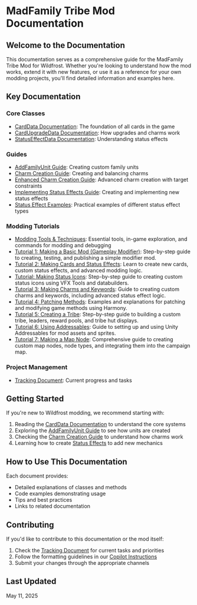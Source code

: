 # MadFamily Tribe Mod Documentation

## Welcome to the Documentation

This documentation serves as a comprehensive guide for the MadFamily Tribe Mod for Wildfrost. Whether you're looking to understand how the mod works, extend it with new features, or use it as a reference for your own modding projects, you'll find detailed information and examples here.

## Key Documentation

### Core Classes
- [CardData Documentation](CardData.md): The foundation of all cards in the game
- [CardUpgradeData Documentation](CardUpgradeData.md): How upgrades and charms work
- [StatusEffectData Documentation](StatusEffectData.md): Understanding status effects

### Guides
- [AddFamilyUnit Guide](AddFamilyUnit.md): Creating custom family units
- [Charm Creation Guide](CharmCreation.md): Creating and balancing charms
- [Enhanced Charm Creation Guide](EnhancedCharmCreation.md): Advanced charm creation with target constraints
- [Implementing Status Effects Guide](ImplementingStatusEffects.md): Creating and implementing new status effects
- [Status Effect Examples](StatusEffectExamples.md): Practical examples of different status effect types





### Modding Tutorials
- [Modding Tools & Techniques](ModdingToolsAndTechniques.md): Essential tools, in-game exploration, and commands for modding and debugging
- [Tutorial 1: Making a Basic Mod (Gameplay Modifier)](Tutorial1_BasicMod.md): Step-by-step guide to creating, testing, and publishing a simple modifier mod.
- [Tutorial 2: Making Cards and Status Effects](Tutorial2_CardsAndStatusEffects.md): Learn to create new cards, custom status effects, and advanced modding logic.
- [Tutorial: Making Status Icons](Tutorial_MakingStatusIcons.md): Step-by-step guide to creating custom status icons using VFX Tools and databuilders.
- [Tutorial 3: Making Charms and Keywords](Tutorial3_CharmsAndKeywords.md): Guide to creating custom charms and keywords, including advanced status effect logic.
- [Tutorial 4: Patching Methods](Tutorial4_PatchingMethods.md): Examples and explanations for patching and modifying game methods using Harmony.
- [Tutorial 5: Creating a Tribe](Tutorial5_CreatingATribe.md): Step-by-step guide to building a custom tribe, leaders, reward pools, and tribe hut displays.
- [Tutorial 6: Using Addressables](Tutorial6_UsingAddressables.md): Guide to setting up and using Unity Addressables for mod assets and sprites.
- [Tutorial 7: Making a Map Node](Tutorial7_MakingMapNode.md): Comprehensive guide to creating custom map nodes, node types, and integrating them into the campaign map.

### Project Management
- [Tracking Document](tracking.md): Current progress and tasks

## Getting Started

If you're new to Wildfrost modding, we recommend starting with:
1. Reading the [CardData Documentation](CardData.md) to understand the core systems
2. Exploring the [AddFamilyUnit Guide](AddFamilyUnit.md) to see how units are created
3. Checking the [Charm Creation Guide](CharmCreation.md) to understand how charms work
4. Learning how to create [Status Effects](ImplementingStatusEffects.md) to add new mechanics

## How to Use This Documentation

Each document provides:
- Detailed explanations of classes and methods
- Code examples demonstrating usage
- Tips and best practices
- Links to related documentation

## Contributing

If you'd like to contribute to this documentation or the mod itself:
1. Check the [Tracking Document](tracking.md) for current tasks and priorities
2. Follow the formatting guidelines in our [Copilot Instructions](copilot_instructions.md)
3. Submit your changes through the appropriate channels

## Last Updated
May 11, 2025
